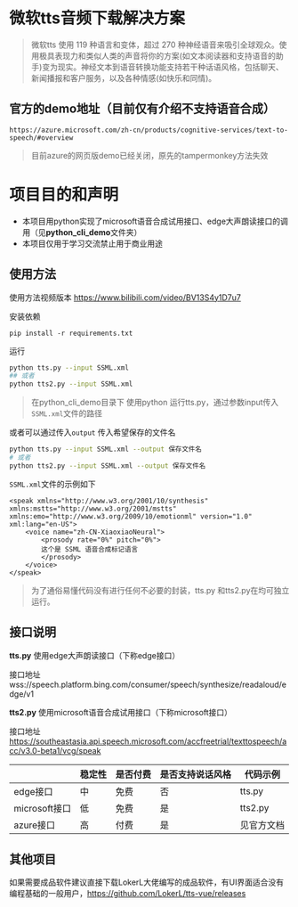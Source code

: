 # 微软tts音频下载解决方案
> 微软tts 使用 119 种语言和变体，超过 270 种神经语音来吸引全球观众。使用极具表现力和类似人类的声音将你的方案(如文本阅读器和支持语音的助手)变为现实。神经文本到语音转换功能支持若干种话语风格，包括聊天、新闻播报和客户服务，以及各种情感(如快乐和同情)。

## 官方的demo地址（目前仅有介绍不支持语音合成）
```
https://azure.microsoft.com/zh-cn/products/cognitive-services/text-to-speech/#overview
```
> 目前azure的网页版demo已经关闭，原先的tampermonkey方法失效  

# 项目目的和声明
- 本项目用python实现了microsoft语音合成试用接口、edge大声朗读接口的调用（见**python_cli_demo**文件夹）
- 本项目仅用于学习交流禁止用于商业用途


## 使用方法

使用方法视频版本
https://www.bilibili.com/video/BV13S4y1D7u7   


安装依赖

```
pip install -r requirements.txt
```

运行

```bash
python tts.py --input SSML.xml 
## 或者 
python tts2.py --input SSML.xml
```

> 在python_cli_demo目录下 使用python 运行tts.py，通过参数input传入`SSML.xml`文件的路径

或者可以通过传入`output` 传入希望保存的文件名

```bash
python tts.py --input SSML.xml --output 保存文件名 
# 或者
python tts2.py --input SSML.xml --output 保存文件名 
```

`SSML.xml`文件的示例如下

```
<speak xmlns="http://www.w3.org/2001/10/synthesis" xmlns:mstts="http://www.w3.org/2001/mstts" xmlns:emo="http://www.w3.org/2009/10/emotionml" version="1.0" xml:lang="en-US">
    <voice name="zh-CN-XiaoxiaoNeural">
        <prosody rate="0%" pitch="0%">
        这个是 SSML 语音合成标记语言
        </prosody>
    </voice>
</speak>
```
> 为了通俗易懂代码没有进行任何不必要的封装，tts.py 和tts2.py在均可独立运行。
>

## 接口说明

**tts.py** 使用edge大声朗读接口（下称edge接口）   

接口地址 wss://speech.platform.bing.com/consumer/speech/synthesize/readaloud/edge/v1

**tts2.py** 使用microsoft语音合成试用接口（下称microsoft接口）

接口地址 https://southeastasia.api.speech.microsoft.com/accfreetrial/texttospeech/acc/v3.0-beta1/vcg/speak

|               | 稳定性 | 是否付费 | 是否支持说话风格 | 代码示例   |
| ------------- | ------ | -------- | ---------------- | ---------- |
| edge接口      | 中     | 免费     | 否               | tts.py     |
| microsoft接口 | 低     | 免费     | 是               | tts2.py    |
| azure接口     | 高     | 付费     | 是               | 见官方文档 |

## 其他项目
如果需要成品软件建议直接下载LokerL大佬编写的成品软件，有UI界面适合没有编程基础的一般用户，https://github.com/LokerL/tts-vue/releases 



